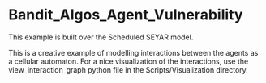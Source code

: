 # Bandit_Algos_Agent_Vulnerability
This example is built over the Scheduled SEYAR model.

This is a creative example of modelling interactions between the agents as a cellular automaton. For a nice visualization of the interactions, use the view_interaction_graph python file in the Scripts/Visualization directory.
